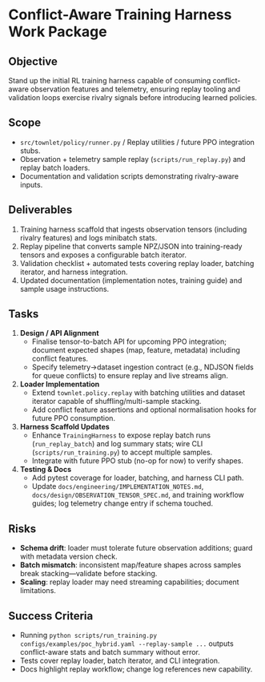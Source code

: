 # Conflict-Aware Training Harness Work Package

## Objective
Stand up the initial RL training harness capable of consuming conflict-aware observation features and telemetry, ensuring replay tooling and validation loops exercise rivalry signals before introducing learned policies.

## Scope
- `src/townlet/policy/runner.py` / Replay utilities / future PPO integration stubs.
- Observation + telemetry sample replay (`scripts/run_replay.py`) and replay batch loaders.
- Documentation and validation scripts demonstrating rivalry-aware inputs.

## Deliverables
1. Training harness scaffold that ingests observation tensors (including rivalry features) and logs minibatch stats.
2. Replay pipeline that converts sample NPZ/JSON into training-ready tensors and exposes a configurable batch iterator.
3. Validation checklist + automated tests covering replay loader, batching iterator, and harness integration.
4. Updated documentation (implementation notes, training guide) and sample usage instructions.

## Tasks
1. **Design / API Alignment**
   - Finalise tensor-to-batch API for upcoming PPO integration; document expected shapes (map, feature, metadata) including conflict features.
   - Specify telemetry→dataset ingestion contract (e.g., NDJSON fields for queue conflicts) to ensure replay and live streams align.
2. **Loader Implementation**
   - Extend `townlet.policy.replay` with batching utilities and dataset iterator capable of shuffling/multi-sample stacking.
   - Add conflict feature assertions and optional normalisation hooks for future PPO consumption.
3. **Harness Scaffold Updates**
   - Enhance `TrainingHarness` to expose replay batch runs (`run_replay_batch`) and log summary stats; wire CLI (`scripts/run_training.py`) to accept multiple samples.
   - Integrate with future PPO stub (no-op for now) to verify shapes.
4. **Testing & Docs**
   - Add pytest coverage for loader, batching, and harness CLI path.
   - Update `docs/engineering/IMPLEMENTATION_NOTES.md`, `docs/design/OBSERVATION_TENSOR_SPEC.md`, and training workflow guides; log telemetry change entry if schema touched.

## Risks
- **Schema drift**: loader must tolerate future observation additions; guard with metadata version check.
- **Batch mismatch**: inconsistent map/feature shapes across samples break stacking—validate before stacking.
- **Scaling**: replay loader may need streaming capabilities; document limitations.

## Success Criteria
- Running `python scripts/run_training.py configs/examples/poc_hybrid.yaml --replay-sample ...` outputs conflict-aware stats and batch summary without error.
- Tests cover replay loader, batch iterator, and CLI integration.
- Docs highlight replay workflow; change log references new capability.

